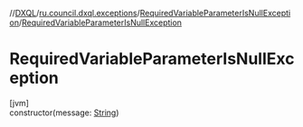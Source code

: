 //[DXQL](../../../index.md)/[ru.council.dxql.exceptions](../index.md)/[RequiredVariableParameterIsNullException](index.md)/[RequiredVariableParameterIsNullException](-required-variable-parameter-is-null-exception.md)

# RequiredVariableParameterIsNullException

[jvm]\
constructor(message: [String](https://docs.oracle.com/javase/8/docs/api/java/lang/String.html))
